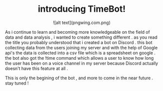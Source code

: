 <h1 align="center">introducing TimeBot!</h1>
<p align="center">
![alt text](pngwing.com.png)
</p>




As i continue to learn and becoming more knowledgeable on the field of data and data analysis , i wanted to create something different . 
as you read the title you probably understood that i created a bot on Discord . 
this bot collecting data from the users joining my server and with the help of Google api's the data is collected into a csv file which is a spreadsheet on google . 
the bot also got the !time command which allows a user to know how long the user has been on a voice channel in my server because Discord actually doesn't have this feature at all . 

This is only the begining of the bot , and more to come in the near future . stay tuned ! 
